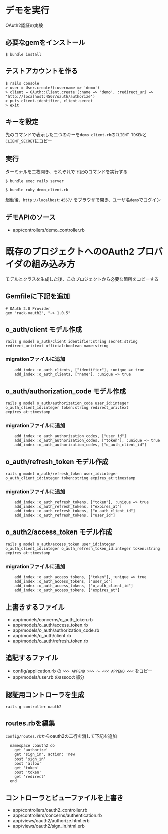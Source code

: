 # デモを実行

OAuth2認証の実験

## 必要なgemをインストール
```
$ bundle install
```

## テストアカウントを作る

```
$ rails console
> user = User.create!(:username => 'demo')
> client = OAuth::Client.create!(:name => 'demo', :redirect_uri => 'http://localhost:4567/oauth/authorize')
> puts client.identifier, client.secret
> exit
````

## キーを設定

先のコマンドで表示した二つのキーを`demo_client.rb`の`CLIENT_TOKEN`と`CLIENT_SECRET`にコピー


## 実行
ターミナルを二枚開き、それぞれで下記のコマンドを実行する

```
$ bundle exec rails server 
```

```
$ bundle ruby demo_client.rb
```

起動後、`http://localhost:4567/` をブラウザで開き、ユーザ名`demo`でログイン


## デモAPIのソース

- app/controllers/demo_controller.rb



# 既存のプロジェクトへのOAuth2 プロバイダの組み込み方

モデルとクラスを生成した後、このプロジェクトから必要な箇所をコピーする

## Gemfileに下記を追加

```
# OAuth 2.0 Provider
gem "rack-oauth2", "~> 1.0.5"
```

## o_auth/client モデル作成

```
rails g model o_auth/client identifier:string secret:string redirect_uri:text official:boolean name:string
```

### migrationファイルに追加

```
    add_index :o_auth_clients, ["identifier"], :unique => true
    add_index :o_auth_clients, ["name"], :unique => true
```


## o_auth/authorization_code モデル作成

```
rails g model o_auth/authorization_code user_id:integer o_auth_client_id:integer token:string redirect_uri:text expires_at:timestamp
```

### migrationファイルに追加
```
    add_index :o_auth_authorization_codes, ["user_id"]
    add_index :o_auth_authorization_codes, ["token"], :unique => true
    add_index :o_auth_authorization_codes, ["o_auth_client_id"]
```


## o_auth/refresh_token モデル作成

```
rails g model o_auth/refresh_token user_id:integer o_auth_client_id:integer token:string expires_at:timestamp
```

### migrationファイルに追加
```
    add_index :o_auth_refresh_tokens, ["token"], :unique => true
    add_index :o_auth_refresh_tokens, ["expires_at"]
    add_index :o_auth_refresh_tokens, ["o_auth_client_id"]
    add_index :o_auth_refresh_tokens, ["user_id"]
```


## o_auth2/access_token モデル作成

```
rails g model o_auth/access_token user_id:integer o_auth_client_id:integer o_auth_refresh_token_id:integer token:string expires_at:timestamp
```

### migrationファイルに追加

```
    add_index :o_auth_access_tokens, ["token"], :unique => true
    add_index :o_auth_access_tokens, ["user_id"]
    add_index :o_auth_access_tokens, ["o_auth_client_id"]
    add_index :o_auth_access_tokens, ["expires_at"]
```


## 上書きするファイル

- app/models/concerns/o_auth_token.rb
- app/models/o_auth/access_token.rb
- app/models/o_auth/authorization_code.rb
- app/models/o_auth/client.rb
- app/models/o_auth/refresh_token.rb


## 追記するファイル

- config/application.rb の `>>> APPEND >>> 〜 <<< APPEND <<<` をコピー
- app/models/user.rb のassocの部分


## 認証用コントローラを生成

```
rails g controller oauth2
```

## routes.rbを編集
`config/routes.rb`からoauth2の二行を消して下記を追加

```
  namespace :oauth2 do
    get 'authorize'
    get 'sign_in', action: 'new'
    post 'sign_in'
    post 'allow'
    get 'token'
    post 'token'
    get 'redirect'
  end
```

## コントローラとビューファイルを上書き
- app/controllers/oauth2_controller.rb
- app/controllers/concerns/authentication.rb
- app/views/oauth2/authorize.html.erb
- app/views/oauth2/sign_in.html.erb

